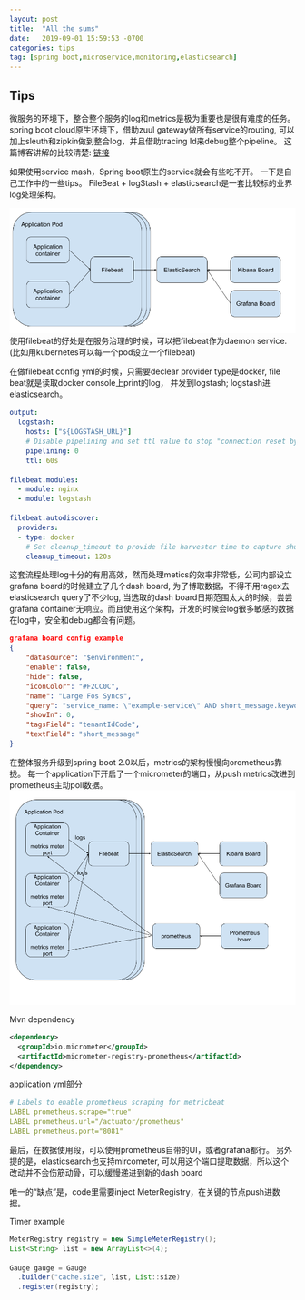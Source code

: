 ```yaml
---
layout: post
title:  "All the sums"
date:   2019-09-01 15:59:53 -0700
categories: tips
tag: [spring boot,microservice,monitoring,elasticsearch]
---
```


## Tips
微服务的环境下，整合整个服务的log和metrics是极为重要也是很有难度的任务。
spring boot cloud原生环境下，借助zuul gateway做所有service的routing, 可以加上sleuth和zipkin做到整合log，并且借助tracing Id来debug整个pipeline。
这篇博客讲解的比较清楚: [链接](https://windmt.com/2018/04/24/spring-cloud-12-sleuth-zipkin/)

如果使用service mash，Spring boot原生的service就会有些吃不开。
一下是自己工作中的一些tips。
FileBeat + logStash + elasticsearch是一套比较标的业界log处理架构。

![LogWithElasticSearch](/public/img/LogArch1.png)
使用filebeat的好处是在服务治理的时候，可以把filebeat作为daemon service. (比如用kubernetes可以每一个pod设立一个filebeat)

在做filebeat config yml的时候，只需要declear provider type是docker, file beat就是读取docker console上print的log， 并发到logstash; logstash进elasticsearch。
```yml
output:
  logstash:
    hosts: ["${LOGSTASH_URL}"]
    # Disable pipelining and set ttl value to stop "connection reset by peer" errors - https://www.pivotaltracker.com/story/show/163806665
    pipelining: 0
    ttl: 60s

filebeat.modules:
  - module: nginx
  - module: logstash

filebeat.autodiscover:
  providers:
  - type: docker
    # Set cleanup_timeout to provide file harvester time to capture shutdown logs - https://www.pivotaltracker.com/story/show/163340250
    cleanup_timeout: 120s
```
这套流程处理log十分的有用高效，然而处理metics的效率非常低，公司内部设立grafana board的时候建立了几个dash board, 为了博取数据，不得不用ragex去elasticsearch query了不少log, 当选取的dash board日期范围太大的时候，尝尝grafana container无响应。而且使用这个架构，开发的时候会log很多敏感的数据在log中，安全和debug都会有问题。
```json 
grafana board config example
{
    "datasource": "$environment",
    "enable": false,
    "hide": false,
    "iconColor": "#F2CC0C",
    "name": "Large Fos Syncs",
    "query": "service_name: \"example-service\" AND short_message.keyword: /.* Starting update for company to process [0-9]{4,} updates .*/",
    "showIn": 0,
    "tagsField": "tenantIdCode",
    "textField": "short_message"
}
```

在整体服务升级到spring boot 2.0以后，metrics的架构慢慢向orometheus靠拢。
每一个application下开启了一个micrometer的端口，从push metrics改进到prometheus主动poll数据。
![LogWithElasticSearch](/public/img/LogArch2.png)

Mvn dependency
```xml
<dependency>
  <groupId>io.micrometer</groupId>
  <artifactId>micrometer-registry-prometheus</artifactId>
</dependency>
```

application yml部分
```yml
# Labels to enable prometheus scraping for metricbeat
LABEL prometheus.scrape="true"
LABEL prometheus.url="/actuator/prometheus"
LABEL prometheus.port="8081"
```

最后，在数据使用段，可以使用prometheus自带的UI，或者grafana都行。
另外提的是，elasticsearch也支持mircometer, 可以用这个端口提取数据，所以这个改动并不会伤筋动骨，可以缓慢递进到新的dash board

唯一的“缺点”是，code里需要inject MeterRegistry，在关键的节点push进数据。

Timer example
```java
MeterRegistry registry = new SimpleMeterRegistry();
List<String> list = new ArrayList<>(4);
 
Gauge gauge = Gauge
  .builder("cache.size", list, List::size)
  .register(registry);
```